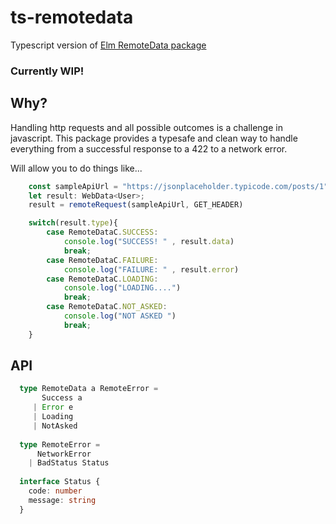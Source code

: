 # ts-remotedata
Typescript version of [Elm RemoteData package](http://package.elm-lang.org/packages/krisajenkins/remotedata/4.3.3/RemoteData)

### Currently WIP!

## Why?

Handling http requests and all possible outcomes is a challenge in javascript.
This package provides a typesafe and clean way to handle everything from a successful response to a 422 to a network error.

Will allow you to do things like...


```typescript
    const sampleApiUrl = "https://jsonplaceholder.typicode.com/posts/1"
    let result: WebData<User>;
    result = remoteRequest(sampleApiUrl, GET_HEADER)

    switch(result.type){
        case RemoteDataC.SUCCESS:
            console.log("SUCCESS! " , result.data)
            break;
        case RemoteDataC.FAILURE:
            console.log("FAILURE: " , result.error)
        case RemoteDataC.LOADING:
            console.log("LOADING....")
            break;
        case RemoteDataC.NOT_ASKED:
            console.log("NOT ASKED ")
            break;
    }
```

## API

```typescript
  type RemoteData a RemoteError =
       Success a
     | Error e
     | Loading
     | NotAsked
     
  type RemoteError =
      NetworkError
    | BadStatus Status
    
  interface Status {
    code: number
    message: string 
  }
```
